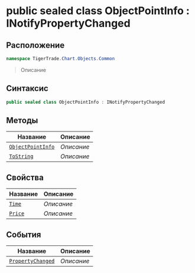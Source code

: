
# public sealed class ObjectPointInfo : INotifyPropertyChanged
## Расположение
```csharp
namespace TigerTrade.Chart.Objects.Common
```



> Описание

## Синтаксис
```csharp
public sealed class ObjectPointInfo : INotifyPropertyChanged
```


## Методы
| Название | Описание |
| --- | --- |
| [`ObjectPointInfo`](./ObjectPointInfo.cs/Методы/ObjectPointInfo.md) | *Описание* |
| [`ToString`](./ObjectPointInfo.cs/Методы/ToString.md) | *Описание* |

## Свойства
| Название | Описание |
| --- | --- |
| [`Time`](./ObjectPointInfo.cs/Свойства/Time.md) | *Описание* |
| [`Price`](./ObjectPointInfo.cs/Свойства/Price.md) | *Описание* |

## События
| Название | Описание |
| --- | --- |
| [`PropertyChanged`](./ObjectPointInfo.cs/События/PropertyChanged.md) | *Описание* |



